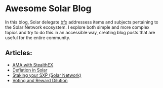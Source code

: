 # Awesome Solar Blog

In this blog, Solar delegate [bfx](https://delegates.solar.network/dsxp/delegates/bfx) addressess items and subjects pertaining to the Solar Network ecosystem. I explore both simple and more complex topics and try to do this in an accessible way, creating blog posts that are useful for the entire community.

## Articles:
* [AMA with StealthEX](https://github.com/Bx64/Awesome-Solar/blob/main/awesome-blog/AMA-with-StealthEX)
* [Deflation in Solar](https://github.com/Bx64/Awesome-Solar/blob/main/awesome-blog/Deflation-in-Solar.md)
* [Staking your SXP (Solar Network)](https://github.com/Bx64/Awesome-Solar/blob/main/awesome-blog/Staking-your-SXP.md)
* [Voting and Reward Dilution](https://github.com/Bx64/Awesome-Solar/blob/main/awesome-blog/Voting-and-reward-dilution.md)
